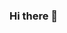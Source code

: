 ### Hi there 👋

<!--
**thesyamsulzaman/thesyamsulzaman** is a ✨ _special_ ✨ repository because its `README.md` (this file) appears on your GitHub profile.

Here are some ideas to get you started:

- 🔭 I’m currently working on Javascript and PHP ...
- 🌱 I’m currently learning React and Node.js...
- 💬 Ask me about : anything nerd related...
- 📫 How to reach me: thesyamsulzaman@gmail.com
- ⚡ Fun fact: i dont know what i'm doing most of the time
-->
